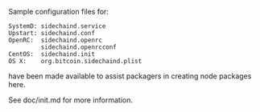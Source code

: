 Sample configuration files for:
```
SystemD: sidechaind.service
Upstart: sidechaind.conf
OpenRC:  sidechaind.openrc
         sidechaind.openrcconf
CentOS:  sidechaind.init
OS X:    org.bitcoin.sidechaind.plist
```
have been made available to assist packagers in creating node packages here.

See doc/init.md for more information.
